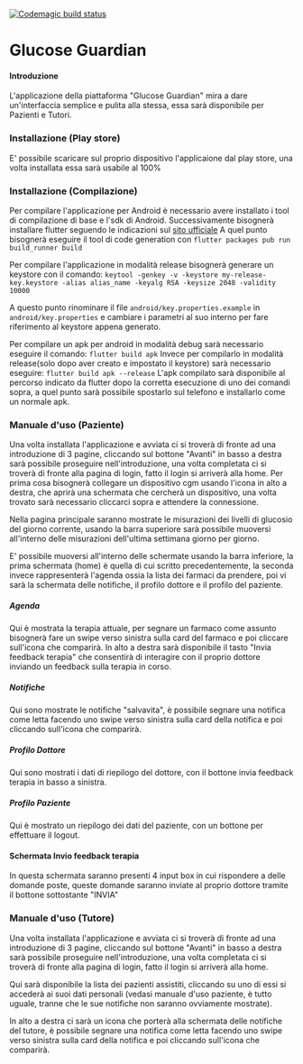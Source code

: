 [![Codemagic build status](https://api.codemagic.io/apps/63d7f375d43a04b2091796b1/63d7f375d43a04b2091796b0/status_badge.svg)](https://codemagic.io/apps/63d7f375d43a04b2091796b1/63d7f375d43a04b2091796b0/latest_build)
# Glucose Guardian

#### Introduzione
L'applicazione della piattaforma "Glucose Guardian" mira a dare un'interfaccia semplice e pulita alla stessa, essa sarà disponibile per Pazienti e Tutori.

### Installazione (Play store)
E' possibile scaricare sul proprio dispositivo l'applicaione dal play store, una volta installata essa sarà usabile al 100%

### Installazione (Compilazione)

Per compilare l'applicazione per Android è necessario avere installato i tool di compilazione di base e l'sdk di Android.
Successivamente bisognerà installare flutter seguendo le indicazioni sul [sito ufficiale](https://docs.flutter.dev/get-started/install)
A quel punto bisognerà eseguire il tool di code generation con ```flutter packages pub run build_runner build```

Per compilare l'applicazione in modalità release bisognerà generare un keystore con il comando:
```keytool -genkey -v -keystore my-release-key.keystore -alias alias_name -keyalg RSA -keysize 2048 -validity 10000```

A questo punto rinominare il file `android/key.properties.example` in `android/key.properties` e cambiare i parametri al suo interno per fare riferimento al keystore appena generato.

Per compilare un apk per android in modalità debug sarà necessario eseguire il comando:
```flutter build apk```
Invece per compilarlo in modalità release(solo dopo aver creato e impostato il keystore) sarà necessario eseguire:
```flutter build apk --release```
L'apk compilato sarà disponibile al percorso indicato da flutter dopo la corretta esecuzione di uno dei comandi sopra, a quel punto sarà possibile spostarlo sul telefono e installarlo come un normale apk.

### Manuale d'uso (Paziente)
Una volta installata l'applicazione e avviata ci si troverà di fronte ad una introduzione di 3 pagine, cliccando sul bottone "Avanti" in basso a destra sarà possibile proseguire nell'introduzione, una volta completata ci si troverà di fronte alla pagina di login, fatto il login si arriverà alla home.
Per prima cosa bisognerà collegare un dispositivo cgm usando l'icona in alto a destra, che aprirà una schermata che cercherà un dispositivo, una volta trovato sarà necessario cliccarci sopra e attendere la connessione.

Nella pagina principale saranno mostrate le misurazioni dei livelli di glucosio del giorno corrente, usando la barra superiore sarà possibile muoversi all'interno delle misurazioni dell'ultima settimana giorno per giorno.

E' possibile muoversi all'interno delle schermate usando la barra inferiore, la prima schermata (home) è quella di cui scritto precedentemente, la seconda invece rappresenterà l'agenda ossia la lista dei farmaci da prendere, poi vi sarà la schermata delle notifiche, il profilo dottore e il profilo del paziente.

##### Agenda
Qui è mostrata la terapia attuale, per segnare un farmaco come assunto bisognerà fare un swipe verso sinistra sulla card del farmaco e poi cliccare sull'icona che comparirà.
In alto a destra sarà disponibile il tasto "Invia feedback terapia" che consentirà di interagire con il proprio dottore inviando un feedback sulla terapia in corso.

##### Notifiche
Qui sono mostrate le notifiche "salvavita", è possibile segnare una notifica come letta facendo uno swipe verso sinistra sulla card della notifica e poi cliccando sull'icona che comparirà.

##### Profilo Dottore
Qui sono mostrati i dati di riepilogo del dottore, con il bottone invia feedback terapia in basso a sinistra.

##### Profilo Paziente
Qui è mostrato un riepilogo dei dati del paziente, con un bottone per effettuare il logout.

#### Schermata Invio feedback terapia
In questa schermata saranno presenti 4 input box in cui rispondere a delle domande poste, queste domande saranno inviate al proprio dottore tramite il bottone sottostante "INVIA"

### Manuale d'uso (Tutore)
Una volta installata l'applicazione e avviata ci si troverà di fronte ad una introduzione di 3 pagine, cliccando sul bottone "Avanti" in basso a destra sarà possibile proseguire nell'introduzione, una volta completata ci si troverà di fronte alla pagina di login, fatto il login si arriverà alla home.

Qui sarà disponibile la lista dei pazienti assistiti, cliccando su uno di essi si accederà ai suoi dati personali (vedasi manuale d'uso paziente, è tutto uguale, tranne che le sue notifiche non saranno ovviamente mostrate).

In alto a destra ci sarà un icona che porterà alla schermata delle notifiche del tutore, è possibile segnare una notifica come letta facendo uno swipe verso sinistra sulla card della notifica e poi cliccando sull'icona che comparirà.